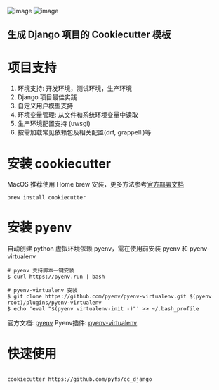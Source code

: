![image](https://github.com/pyfs/cc_django/blob/master/images/installing-1.png)
![image](https://github.com/pyfs/cc_django/blob/master/images/installing-2.png)

## 生成 Django 项目的 Cookiecutter 模板

# 项目支持

1. 环境支持: 开发环境，测试环境，生产环境
2. Django 项目最佳实践
3. 自定义用户模型支持
4. 环境变量管理: 从文件和系统环境变量中读取
5. 生产环境配置支持 (uwsgi)
6. 按需加载常见依赖包及相关配置(drf, grappelli)等

# 安装 cookiecutter 

MacOS 推荐使用 Home brew 安装，更多方法参考[官方部署文档](https://cookiecutter.readthedocs.io/en/1.7.0/installation.html)

```shell script
brew install cookiecutter
```

# 安装 pyenv 

自动创建 python 虚拟环境依赖 pyenv，需在使用前安装 pyenv 和 pyenv-virtualenv

```shell script
# pyenv 支持脚本一键安装
$ curl https://pyenv.run | bash

# pyenv-virtualenv 安装
$ git clone https://github.com/pyenv/pyenv-virtualenv.git $(pyenv root)/plugins/pyenv-virtualenv
$ echo 'eval "$(pyenv virtualenv-init -)"' >> ~/.bash_profile
```

官方文档: [pyenv](https://github.com/pyenv/pyenv)
Pyenv插件: [pyenv-virtualenv](https://github.com/pyenv/pyenv-virtualenv)

# 快速使用

```shell script

cookiecutter https://github.com/pyfs/cc_django

```
